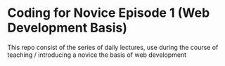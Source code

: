 # Coding for Novice Episode 1 (Web Development Basis)

This repo consist of the series of daily lectures, use during the course of teaching / introducing a novice the basis of web development
